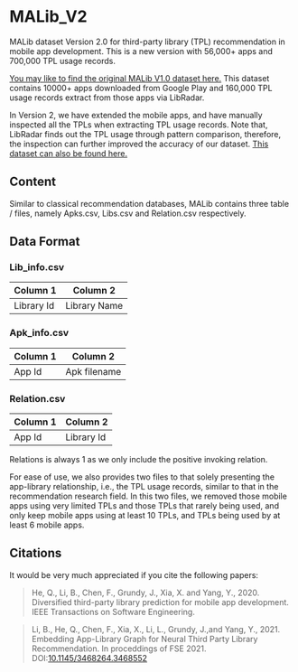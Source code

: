 # MALib_V2
MALib dataset Version 2.0 for third-party library (TPL) recommendation in mobile app development. This is a new version with 56,000+ apps and 700,000 TPL usage records.


[You may like to find the original MALib V1.0 dataset here.](https://github.com/fio1982/MALib) This dataset contains 10000+ apps downloaded from Google Play and 160,000 TPL usage records extract from those apps via LibRadar.

In Version 2, we have extended the mobile apps, and have manually inspected all the TPLs when extracting TPL usage records. Note that, LibRadar finds out the TPL usage through pattern comparison, therefore, the inspection can further improved the accuracy of our dataset. [This dataset can also be found here.](https://github.com/malibdata/MALib-Dataset)

## Content
Similar to classical recommendation databases, MALib contains three table / files, namely Apks.csv, Libs.csv and Relation.csv respectively.

## Data Format
### Lib_info.csv

Column 1|Column 2
---|---|
Library Id|Library Name

### Apk_info.csv

Column 1|Column 2
---|---|
App Id|Apk filename

### Relation.csv

Column 1|Column 2
---|---|
App Id|Library Id

Relations is always 1 as we only include the positive invoking relation.

For ease of use, we also provides two files to that solely presenting the app-library relationship, i.e., the TPL usage records, similar to that in the recommendation research field. In this two files, we removed those mobile apps using very limited TPLs and those TPLs that rarely being used, and only keep mobile apps using at least 10 TPLs, and TPLs being used by at least 6 mobile apps.

## Citations

It would be very much appreciated if you cite the following papers:

>He, Q., Li, B., Chen, F., Grundy, J., Xia, X. and Yang, Y., 2020. Diversified third-party library prediction for mobile app development. IEEE Transactions on Software Engineering.


>Li, B., He, Q., Chen, F.,  Xia, X., Li, L., Grundy, J.,and Yang, Y., 2021. Embedding App-Library Graph for Neural Third Party Library Recommendation. In proceddings of FSE 2021. DOI:[10.1145/3468264.3468552](10.1145/3468264.3468552)

